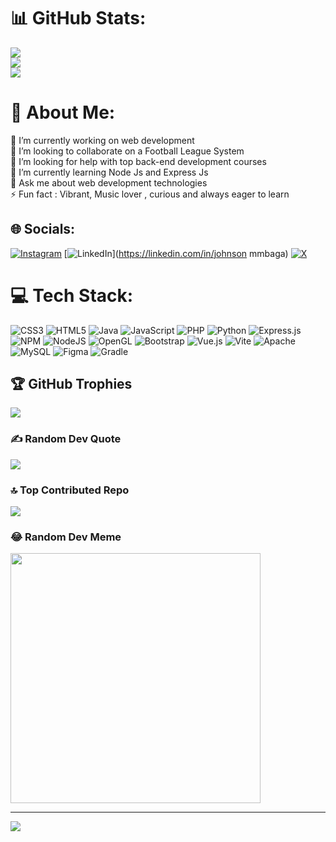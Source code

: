 # 📊 GitHub Stats:
![](https://github-readme-stats.vercel.app/api?username=KaReeeeeeeeEM&theme=dark&hide_border=false&include_all_commits=true&count_private=true)<br/>
![](https://github-readme-streak-stats.herokuapp.com/?user=KaReeeeeeeeEM&theme=dark&hide_border=false)<br/>
![](https://github-readme-stats.vercel.app/api/top-langs/?username=KaReeeeeeeeEM&theme=dark&hide_border=false&include_all_commits=true&count_private=true&layout=compact)

# 💫 About Me:
🔭 I’m currently working on web development<br>👯 I’m looking to collaborate on a Football League System<br>🤝 I’m looking for help with top back-end development courses<br>🌱 I’m currently learning Node Js and Express Js<br>💬 Ask me about web development technologies<br>⚡ Fun fact : Vibrant, Music lover , curious and always eager to learn 


## 🌐 Socials:
[![Instagram](https://img.shields.io/badge/Instagram-%23E4405F.svg?logo=Instagram&logoColor=white)](https://instagram.com/K.a.reem___) [![LinkedIn](https://img.shields.io/badge/LinkedIn-%230077B5.svg?logo=linkedin&logoColor=white)](https://linkedin.com/in/johnson mmbaga) [![X](https://img.shields.io/badge/X-black.svg?logo=X&logoColor=white)](https://x.com/jonij00) 

# 💻 Tech Stack:
![CSS3](https://img.shields.io/badge/css3-%231572B6.svg?style=for-the-badge&logo=css3&logoColor=white) ![HTML5](https://img.shields.io/badge/html5-%23E34F26.svg?style=for-the-badge&logo=html5&logoColor=white) ![Java](https://img.shields.io/badge/java-%23ED8B00.svg?style=for-the-badge&logo=openjdk&logoColor=white) ![JavaScript](https://img.shields.io/badge/javascript-%23323330.svg?style=for-the-badge&logo=javascript&logoColor=%23F7DF1E) ![PHP](https://img.shields.io/badge/php-%23777BB4.svg?style=for-the-badge&logo=php&logoColor=white) ![Python](https://img.shields.io/badge/python-3670A0?style=for-the-badge&logo=python&logoColor=ffdd54) ![Express.js](https://img.shields.io/badge/express.js-%23404d59.svg?style=for-the-badge&logo=express&logoColor=%2361DAFB) ![NPM](https://img.shields.io/badge/NPM-%23CB3837.svg?style=for-the-badge&logo=npm&logoColor=white) ![NodeJS](https://img.shields.io/badge/node.js-6DA55F?style=for-the-badge&logo=node.js&logoColor=white) ![OpenGL](https://img.shields.io/badge/OpenGL-%23FFFFFF.svg?style=for-the-badge&logo=opengl) ![Bootstrap](https://img.shields.io/badge/bootstrap-%238511FA.svg?style=for-the-badge&logo=bootstrap&logoColor=white) ![Vue.js](https://img.shields.io/badge/vue.js-%2335495e.svg?style=for-the-badge&logo=vuedotjs&logoColor=%234FC08D) ![Vite](https://img.shields.io/badge/vite-%23646CFF.svg?style=for-the-badge&logo=vite&logoColor=white) ![Apache](https://img.shields.io/badge/apache-%23D42029.svg?style=for-the-badge&logo=apache&logoColor=white) ![MySQL](https://img.shields.io/badge/mysql-%2300000f.svg?style=for-the-badge&logo=mysql&logoColor=white) ![Figma](https://img.shields.io/badge/figma-%23F24E1E.svg?style=for-the-badge&logo=figma&logoColor=white) ![Gradle](https://img.shields.io/badge/Gradle-02303A.svg?style=for-the-badge&logo=Gradle&logoColor=white)

## 🏆 GitHub Trophies
![](https://github-profile-trophy.vercel.app/?username=KaReeeeeeeeEM&theme=onestar&no-frame=false&no-bg=true&margin-w=4)

### ✍️ Random Dev Quote
![](https://quotes-github-readme.vercel.app/api?type=horizontal&theme=tokyonight)

### 🔝 Top Contributed Repo
![](https://github-contributor-stats.vercel.app/api?username=KaReeeeeeeeEM&limit=5&theme=dark&combine_all_yearly_contributions=true)

### 😂 Random Dev Meme
<img src='https://randommeme-five.vercel.app/' style="height: 400px;"/>

---
[![](https://visitcount.itsvg.in/api?id=KaReeeeeeeeEM&icon=0&color=0)](https://visitcount.itsvg.in)

<!-- Proudly created with GPRM ( https://gprm.itsvg.in ) -->
